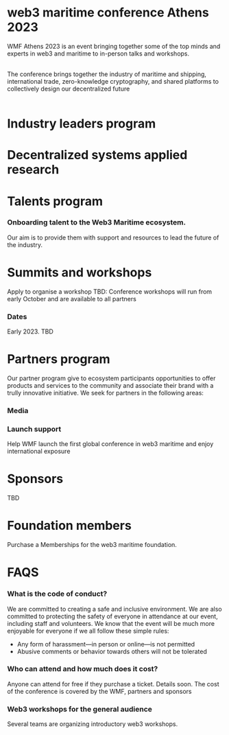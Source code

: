 
# web3 maritime conference Athens 2023
WMF Athens 2023 is an event bringing together some of the top minds and experts in web3 and maritime to in-person talks and workshops.<br><br> 

The conference brings together the  industry of maritime and shipping, international trade, zero-knowledge cryptography, and shared platforms to collectively design our decentralized future<br><br>

# Industry leaders program

# Decentralized systems applied research

# Talents program
### Onboarding talent to the Web3 Maritime ecosystem.
Our aim is to provide them with support and resources to lead the future of the industry.

# Summits and workshops
Apply to organise a workshop
TBD: Conference workshops will run from early October and are available to all partners

### Dates
Early 2023. TBD

# Partners program
Our partner program give to ecosystem participants opportunities to offer products and services to the community and associate their brand with a trully innovative initiative. We seek for partners in the following areas: 
### Media
### Launch support 
Help WMF launch the first global conference in web3 maritime and enjoy international exposure

# Sponsors
TBD

# Foundation members
Purchase a Memberships for the web3 maritime foundation.


# FAQS
### What is the code of conduct?
We are committed to creating a safe and inclusive environment. We are also committed to protecting the safety of everyone in attendance at our event, including staff and volunteers. We know that the event will be much more enjoyable for everyone if we all follow these simple rules:
- Any form of harassment—in person or online—is not permitted
- Abusive comments or behavior towards others will not be tolerated

### Who can attend and how much does it cost?
Anyone can attend for free if they purchase a ticket. Details soon. The cost of the conference is covered by the WMF, partners and  sponsors

### Web3 workshops for the general audience
Several teams are organizing introductory web3 workshops. 

